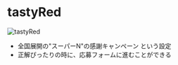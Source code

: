 # tastyRed
 ![tastyRed](https://user-images.githubusercontent.com/67646107/90304053-ce1fe180-deee-11ea-84cc-bed984683b0b.gif)
- 全国展開の"スーパーN"の感謝キャンペーン という設定
- 正解ぴったりの時に、応募フォームに進むことができる
